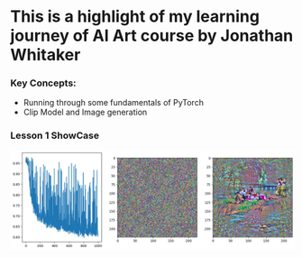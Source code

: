 <h1> This is a highlight of my learning journey of AI Art course by Jonathan Whitaker </h1>
<h3>Key Concepts:</h3>

- Running through some fundamentals of PyTorch
- Clip Model and Image generation

<h3> Lesson 1 ShowCase </h3>

![Lesson 1 Highlight](/Achievement/L1-Picnic-im.png)

